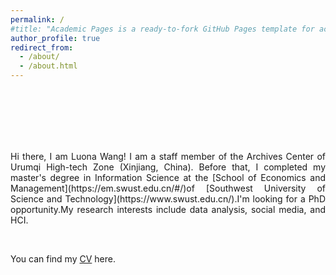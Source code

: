 ```yaml
---
permalink: /
#title: "Academic Pages is a ready-to-fork GitHub Pages template for academic personal websites"
author_profile: true
redirect_from: 
  - /about/
  - /about.html
---
```

<br/>
<br/>
<br/>
<br/>
<br/>


<p style="text-align: justify; text-justify:inter- ideograph;">Hi there, I am Luona Wang! I am a staff member of the Archives Center of Urumqi High-tech Zone (Xinjiang, China). Before that, I completed my master's degree in Information Science at the [School of Economics and Management](https://em.swust.edu.cn/#/)of [Southwest University of Science and Technology](https://www.swust.edu.cn/).I'm looking for a PhD opportunity.My research interests include data analysis, social media, and HCI.</p>

<br/>

You can find my [CV](../assets/CV.pdf) here.


